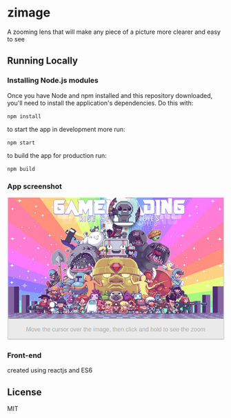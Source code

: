 # zimage
A zooming lens that will make any piece of a picture more clearer and easy to see

## Running Locally

### Installing Node.js modules

Once you have Node and npm installed and this repository downloaded, you'll need
to install the application's dependencies. Do this with:

    npm install

to start the app in development more run:

    npm start
    
to build the app for production run:

    npm build
    
### App screenshot

![PWA lighthouse audit](https://github.com/shutsugan/zimage/blob/master/exp.png)
    
### Front-end

created using reactjs and ES6

## License

MIT

